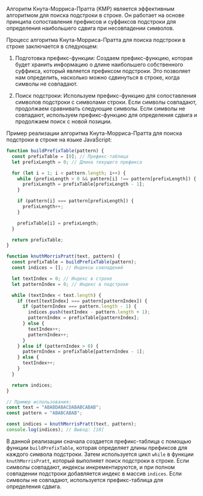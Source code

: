 Алгоритм Кнута-Морриса-Пратта (KMP) является эффективным алгоритмом для поиска подстроки в строке. Он работает на основе принципа сопоставления префиксов и суффиксов подстроки для определения наибольшего сдвига при несовпадении символов.

Процесс алгоритма Кнута-Морриса-Пратта для поиска подстроки в строке заключается в следующем:

1. Подготовка префикс-функции: Создаем префикс-функцию, которая будет хранить информацию о длине наибольшего собственного суффикса, который является префиксом подстроки. Это позволяет нам определить, насколько можно сдвинуться в строке, когда символы не совпадают.

2. Поиск подстроки: Используем префикс-функцию для сопоставления символов подстроки с символами строки. Если символы совпадают, продолжаем сравнивать следующие символы. Если символы не совпадают, используем префикс-функцию для определения сдвига и продолжаем поиск с новой позиции.

Пример реализации алгоритма Кнута-Морриса-Пратта для поиска подстроки в строке на языке JavaScript:

```javascript
function buildPrefixTable(pattern) {
  const prefixTable = [0]; // Префикс-таблица
  let prefixLength = 0; // Длина текущего префикса

  for (let i = 1; i < pattern.length; i++) {
    while (prefixLength > 0 && pattern[i] !== pattern[prefixLength]) {
      prefixLength = prefixTable[prefixLength - 1];
    }

    if (pattern[i] === pattern[prefixLength]) {
      prefixLength++;
    }

    prefixTable[i] = prefixLength;
  }

  return prefixTable;
}

function knuthMorrisPratt(text, pattern) {
  const prefixTable = buildPrefixTable(pattern);
  const indices = []; // Индексы совпадений

  let textIndex = 0; // Индекс в строке
  let patternIndex = 0; // Индекс в подстроке

  while (textIndex < text.length) {
    if (text[textIndex] === pattern[patternIndex]) {
      if (patternIndex === pattern.length - 1) {
        indices.push(textIndex - pattern.length + 1);
        patternIndex = prefixTable[patternIndex];
      } else {
        textIndex++;
        patternIndex++;
      }
    } else if (patternIndex > 0) {
      patternIndex = prefixTable[patternIndex - 1];
    } else {
      textIndex++;
    }
  }

  return indices;
}

// Пример использования:
const text = "ABABDABACDABABCABAB";
const pattern = "ABABCABAB";

const indices = knuthMorrisPratt(text, pattern);
console.log(indices); // Вывод: [10]
```

В данной реализации сначала создается префикс-таблица с помощью функции `buildPrefixTable`, которая определяет длины префиксов для каждого символа подстроки. Затем используется цикл `while` в функции `knuthMorrisPratt`, который выполняет поиск подстроки в строке. Если символы совпадают, индексы инкрементируются, и при полном совпадении подстроки добавляется индекс в массив `indices`. Если символы не совпадают, используется префикс-таблица для определения сдвига.
